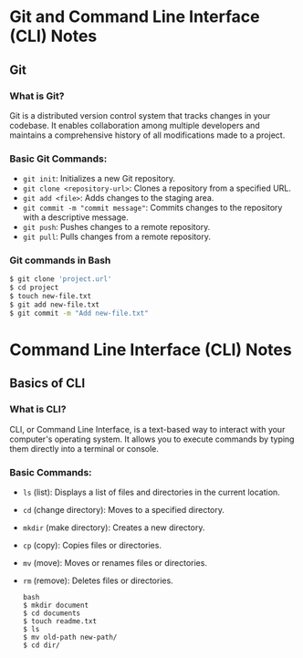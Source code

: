 # Git and Command Line Interface (CLI) Notes

## Git

### What is Git?

Git is a distributed version control system that tracks changes in your codebase. It enables collaboration among multiple developers and maintains a comprehensive history of all modifications made to a project.

### Basic Git Commands:

- `git init`: Initializes a new Git repository.
- `git clone <repository-url>`: Clones a repository from a specified URL.
- `git add <file>`: Adds changes to the staging area.
- `git commit -m "commit message"`: Commits changes to the repository with a descriptive message.
- `git push`: Pushes changes to a remote repository.
- `git pull`: Pulls changes from a remote repository.

### Git commands in Bash

```bash
$ git clone 'project.url'
$ cd project
$ touch new-file.txt
$ git add new-file.txt
$ git commit -m "Add new-file.txt"
```

# Command Line Interface (CLI) Notes

## Basics of CLI

### What is CLI?

CLI, or Command Line Interface, is a text-based way to interact with your computer's operating system. It allows you to execute commands by typing them directly into a terminal or console.

### Basic Commands:

- `ls` (list): Displays a list of files and directories in the current location.
- `cd` (change directory): Moves to a specified directory.
- `mkdir` (make directory): Creates a new directory.
- `cp` (copy): Copies files or directories.
- `mv` (move): Moves or renames files or directories.
- `rm` (remove): Deletes files or directories.

  ```
  bash
  $ mkdir document
  $ cd documents
  $ touch readme.txt
  $ ls
  $ mv old-path new-path/
  $ cd dir/
  ```
